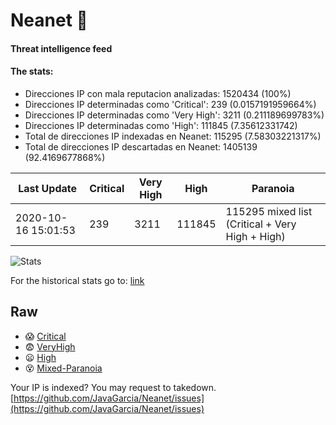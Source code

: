 # Neanet :hocho:
#### Threat intelligence feed
#### The stats:

- Direcciones IP con mala reputacion analizadas: 1520434 (100%)
- Direcciones IP determinadas como 'Critical':  239 (0.0157191959664%)
- Direcciones IP determinadas como 'Very High':  3211 (0.211189699783%)
- Direcciones IP determinadas como 'High':  111845 (7.35612331742)
- Total de direcciones IP indexadas en Neanet:  115295 (7.58303221317%)
- Total de direcciones IP descartadas en Neanet:  1405139 (92.4169677868%)

| Last Update | Critical | Very High | High | Paranoia |
| --- | --- | --- | --- | --- |
| 2020-10-16 15:01:53 | 239 | 3211 | 111845 | 115295 mixed list (Critical + Very High + High)|

![Stats](https://docs.google.com/spreadsheets/d/e/2PACX-1vSnaNMIXVabIpDJjufMlzH7poXnshF3mgd8Is1g9ytUEzVsP5my4Trn8f-xkoLLQ38xpL3HtmUexLo6/pubchart?oid=501124687&format=image)

For the historical stats go to: [link](/stats.csv)
## Raw
- :scream: [Critical](https://raw.githubusercontent.com/JavaGarcia/Neanet/master/blacklists/neanet_critical.txt)
- :fearful: [VeryHigh](https://raw.githubusercontent.com/JavaGarcia/Neanet/master/blacklists/neanet_veryHigh.txtt)
- :frowning: [High](https://raw.githubusercontent.com/JavaGarcia/Neanet/master/blacklists/neanet_high.txt)
- :dizzy_face: [Mixed-Paranoia](https://raw.githubusercontent.com/JavaGarcia/Neanet/master/blacklists/neanet_all.txt)


Your IP is indexed? You may request to takedown. [https://github.com/JavaGarcia/Neanet/issues](https://github.com/JavaGarcia/Neanet/issues)










































































































































































































































































































































































































































































































































































































































































































































































































































































































































































































































































































































































































































































































































































































































































































